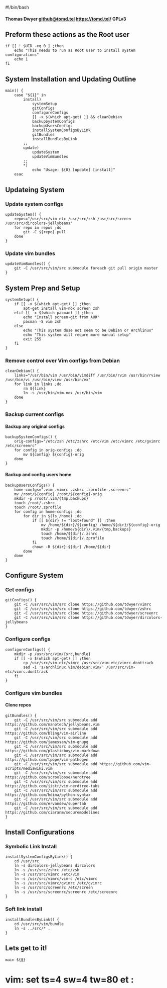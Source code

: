 #!/bin/bash
#### Thomas Dwyer <github@tomd.tel> https://tomd.tel/ GPLv3


## Preform these actions as the Root user


    if [[ ! $UID -eq 0 ] ;then
        echo "This needs to run as Root user to install system configurations"
        echo 1
    fi


## System Installation and Updating Outline


    main() {
        case "${1}" in
            install)
                systemSetup
                gitConfigs
                configureConfigs
                [[ -x $(which apt-get) ]] && cleanDebian
                backupSystemConfigs
                backupUsersConfigs
                installSystemConfigsByLink
                gitBundles
                installBundlesByLink
            ;;
            update)
                updateSystem
                updateVimBundles
            ;;
            *)
                echo "Usage: ${0} [update] [install]"
        esac


## Updateing System


### Update system configs


    updateSystem() {
        repos="/usr/src/vim-etc /usr/src/zsh /usr/src/screen /usr/src/dircolors-jellybeans"
        for repo in repos ;do
            git -C ${repo} pull
        done
    }


### Update vim bundles


    updateVimBundles() {
        git -C /usr/src/vim/src submodule foreach git pull origin master
    }


## System Prep and Setup


    systemSetup() {
        if [[ -x $(which apt-get) ]] ;then
            apt-get install vim-nox screen zsh
        elif [[ -x $(which pacman) ]] ;then
            echo "Install screen-git from AUR"
            pacman -S vim zsh
        else
            echo "This system dose not seem to be Debian or Archlinux"
            echo "This system will requre more manual setup"
            exit 255
        fi
    }


### Remove control over Vim configs from Debian


    cleanDebian() {
        links="/usr/bin/vim /usr/bin/vimdiff /usr/bin/rvim /usr/bin/rview /usr/bin/vi /usr/bin/view /usr/bin/ex"
        for link in links ;do
            rm ${link}
            ln -s /usr/bin/vim.nox /usr/bin/vim
        done
    }


### Backup current configs


#### Backup any original configs


    backupSystemConfigs() {
        orig-configs="/etc/zsh /etc/zshrc /etc/vim /etc/vimrc /etc/gvimrc /etc/screenrc"
        for config in orig-configs ;do
            mv ${config} ${config}-orig
        done
    }


#### Backup and config users home


    backupUsersConfigs() {
        home-confgs=".vim .vimrc .zshrc .zprofile .screenrc"
        mv /root/${config} /root/${config}-orig
        mkdir -p /root/.vim/{tmp,backups}
        touch /root/.zshrc
        touch /root/.zprofile
        for config in home-configs ;do
            for dir in $(ls /home) ;do
                if [[ ${dir} != "lost+found" ]] ;then
                    mv /home/${dir}/${config} /home/${dir}/${config}-orig
                    mkdir -p /home/${dir}/.vim/{tmp,backups}
                    touch /home/${dir}/.zshrc
                    touch /home/${dir}/.zprofile
                fi
                chown -R ${dir}:${dir} /home/${dir}
            done
        done
    }


## Configure System


### Get configs


    gitConfigs() {
        git -C /usr/src/vim/src clone https://github.com/tdwyer/vimrc
        git -C /usr/src/vim/src clone https://github.com/tdwyer/zshrc
        git -C /usr/src/vim/src clone https://github.com/tdwyer/screenrc
        git -C /usr/src/vim/src clone https://github.com/tdwyer/dircolors-jellybeans
    }


### Configure configs


    configureConfigs() {
        mkdir -p /usr/src/vim/{src,bundle}
        if [[ -x $(which apt-get) ]] ;then
            cp /usr/src/vim-etc/vimrc /usr/src/vim-etc/vimrc.donttrack
            sed -i 's/archlinux.vim/debian.vim/' /usr/src/vim-etc/vimrc.donttrack
        fi
    }


### Configure vim bundles


#### Clone repos


    gitBundles() {
        git -C /usr/src/vim/src submodule add https://github.com/nanotech/jellybeans.vim
        git -C /usr/src/vim/src submodule add https://github.com/bling/vim-airline
        git -C /usr/src/vim/src submodule add https://github.com/jamessan/vim-gnupg
        git -C /usr/src/vim/src submodule add https://github.com/plasticboy/vim-markdown
        git -C /usr/src/vim/src submodule add https://github.com/tpope/vim-pathogen
        git -C /usr/src/vim/src submodule add https://github.com/vim-scripts/mediawiki.vim
        git -C /usr/src/vim/src submodule add https://github.com/scrooloose/nerdtree
        git -C /usr/src/vim/src submodule add https://github.com/jistr/vim-nerdtree-tabs
        git -C /usr/src/vim/src submodule add https://github.com/hdima/python-syntax
        git -C /usr/src/vim/src submodule add https://github.com/ervandew/supertab
        git -C /usr/src/vim/src submodule add https://github.com/ciaranm/securemodelines
    }


## Install Configurations


### Symbolic Link Install


    installSystemConfigsByLink() {
        cd /usr/src
        ln -s dircolors-jellybeans dircolors
        ln -s /usr/src/zshrc /etc/zsh
        ln -s /usr/src/vimrc /etc/vim
        ln -s /usr/src/vimrc/vimrc /etc/vimrc
        ln -s /usr/src/vimrc/gvimrc /etc/gvimrc
        ln -s /usr/src/screenrc /etc/screen
        ln -s /usr/src/screenrc/screenrc /etc/screenrc
    }


### Soft link install


    installBundlesByLink() {
        cd /usr/src/vim/bundle
        ln -s ../src/* .
    }


## Lets get to it!


    main ${@}


# vim: set ts=4 sw=4 tw=80 et :
